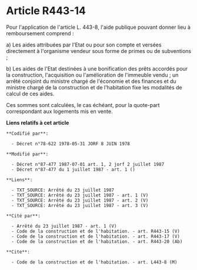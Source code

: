 # Article R443-14

Pour l'application de l'article L. 443-8, l'aide publique pouvant donner lieu à remboursement comprend :

a) Les aides attribuées par l'Etat ou pour son compte et versées directement à l'organisme vendeur sous forme de primes ou de
subventions ;

b) Les aides de l'Etat destinées à une bonification des prêts accordés pour la construction, l'acquisition ou l'amélioration
de l'immeuble vendu ; un arrêté conjoint du ministre chargé de l'économie et des finances et du ministre chargé de la
construction et de l'habitation fixe les modalités de calcul de ces aides.

Ces sommes sont calculées, le cas échéant, pour la quote-part correspondant aux logements mis en vente.

**Liens relatifs à cet article**

	**Codifié par**:

	  - Décret n°78-622 1978-05-31 JORF 8 JUIN 1978

	**Modifié par**:

	  - Décret n°87-477 1987-07-01 art. 1, 2 jorf 2 juillet 1987
	  - Décret n°87-477 du 1 juillet 1987 - art. 1 ()

	**Liens**:

	  - TXT_SOURCE: Arrêté du 23 juillet 1987
	  - TXT_SOURCE: Arrêté du 23 juillet 1987 - art. 1 (V)
	  - TXT_SOURCE: Arrêté du 23 juillet 1987 - art. 2 (V)
	  - TXT_SOURCE: Arrêté du 23 juillet 1987 - art. 3 (V)

	**Cité par**:

	  - Arrêté du 23 juillet 1987 - art. 1 (V)
	  - Code de la construction et de l'habitation. - art. R443-15 (V)
	  - Code de la construction et de l'habitation. - art. R443-17 (V)
	  - Code de la construction et de l'habitation. - art. R443-20 (Ab)

	**Cite**:

	  - Code de la construction et de l'habitation. - art. L443-8 (M)
